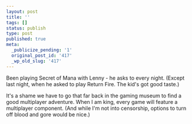 ```yaml
---
layout: post
title: ''
tags: []
status: publish
type: post
published: true
meta:
  _publicize_pending: '1'
  original_post_id: '417'
  _wp_old_slug: '417'
---
```

Been playing Secret of Mana with Lenny - he asks to every night.  (Except last night, when he asked to play Return Fire.  The kid's got good taste.)

It's a shame we have to go that far back in the gaming museum to find a good multiplayer adventure.  When I am king, every game will feature a multiplayer component.  (And while I'm not into censorship, options to turn off blood and gore would be nice.)
